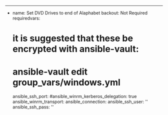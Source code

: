 ---
- name:  Set DVD Drives to end of Alaphabet
  backout: Not Required
  requiredvars:
    # it is suggested that these be encrypted with ansible-vault:
    # ansible-vault edit group_vars/windows.yml
    ansible_ssh_port: 
    #ansible_winrm_kerberos_delegation: true
    ansible_winrm_transport: 
    ansible_connection: 
    ansible_ssh_user: ''
    ansible_ssh_pass: ''